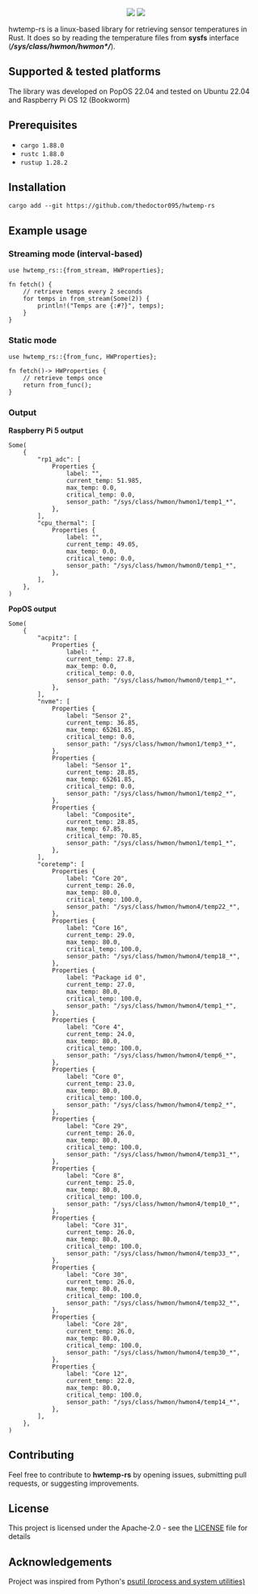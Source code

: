 <p align="center">
    <a href="https://opensource.org/licenses/Apache-2.0" alt="Apache 2.0 License">
        <img src="https://img.shields.io/badge/License-Apache_2.0-orange.svg" /></a>
    <a href="https://www.rust-lang.org/tools/install" alt="Rust 1.88.0">
        <img src="https://img.shields.io/badge/Rust-1.88.0-orange.svg" /></a>
</p>

hwtemp-rs is a linux-based library for retrieving sensor temperatures in Rust. It does so by reading the temperature files from **sysfs** interface (**_/sys/class/hwmon/hwmon*/_**).

## Supported & tested platforms

The library was developed on PopOS 22.04 and tested on Ubuntu 22.04 and Raspberry Pi OS 12 (Bookworm) 

## Prerequisites

- `cargo 1.88.0`
- `rustc 1.88.0`
- `rustup 1.28.2`

## Installation
```
cargo add --git https://github.com/thedoctor095/hwtemp-rs
```
## Example usage
### Streaming mode (interval-based)
```
use hwtemp_rs::{from_stream, HWProperties};

fn fetch() {
    // retrieve temps every 2 seconds
    for temps in from_stream(Some(2)) {
        println!("Temps are {:#?}", temps);
    }
}
```
### Static mode
```
use hwtemp_rs::{from_func, HWProperties};

fn fetch()-> HWProperties {
    // retrieve temps once
    return from_func();
}
```

### Output
**Raspberry Pi 5 output**
```
Some(
    {
        "rp1_adc": [
            Properties {
                label: "",
                current_temp: 51.985,
                max_temp: 0.0,
                critical_temp: 0.0,
                sensor_path: "/sys/class/hwmon/hwmon1/temp1_*",
            },
        ],
        "cpu_thermal": [
            Properties {
                label: "",
                current_temp: 49.05,
                max_temp: 0.0,
                critical_temp: 0.0,
                sensor_path: "/sys/class/hwmon/hwmon0/temp1_*",
            },
        ],
    },
)

```
**PopOS output**
```
Some(
    {
        "acpitz": [
            Properties {
                label: "",
                current_temp: 27.8,
                max_temp: 0.0,
                critical_temp: 0.0,
                sensor_path: "/sys/class/hwmon/hwmon0/temp1_*",
            },
        ],
        "nvme": [
            Properties {
                label: "Sensor 2",
                current_temp: 36.85,
                max_temp: 65261.85,
                critical_temp: 0.0,
                sensor_path: "/sys/class/hwmon/hwmon1/temp3_*",
            },
            Properties {
                label: "Sensor 1",
                current_temp: 28.85,
                max_temp: 65261.85,
                critical_temp: 0.0,
                sensor_path: "/sys/class/hwmon/hwmon1/temp2_*",
            },
            Properties {
                label: "Composite",
                current_temp: 28.85,
                max_temp: 67.85,
                critical_temp: 70.85,
                sensor_path: "/sys/class/hwmon/hwmon1/temp1_*",
            },
        ],
        "coretemp": [
            Properties {
                label: "Core 20",
                current_temp: 26.0,
                max_temp: 80.0,
                critical_temp: 100.0,
                sensor_path: "/sys/class/hwmon/hwmon4/temp22_*",
            },
            Properties {
                label: "Core 16",
                current_temp: 29.0,
                max_temp: 80.0,
                critical_temp: 100.0,
                sensor_path: "/sys/class/hwmon/hwmon4/temp18_*",
            },
            Properties {
                label: "Package id 0",
                current_temp: 27.0,
                max_temp: 80.0,
                critical_temp: 100.0,
                sensor_path: "/sys/class/hwmon/hwmon4/temp1_*",
            },
            Properties {
                label: "Core 4",
                current_temp: 24.0,
                max_temp: 80.0,
                critical_temp: 100.0,
                sensor_path: "/sys/class/hwmon/hwmon4/temp6_*",
            },
            Properties {
                label: "Core 0",
                current_temp: 23.0,
                max_temp: 80.0,
                critical_temp: 100.0,
                sensor_path: "/sys/class/hwmon/hwmon4/temp2_*",
            },
            Properties {
                label: "Core 29",
                current_temp: 26.0,
                max_temp: 80.0,
                critical_temp: 100.0,
                sensor_path: "/sys/class/hwmon/hwmon4/temp31_*",
            },
            Properties {
                label: "Core 8",
                current_temp: 25.0,
                max_temp: 80.0,
                critical_temp: 100.0,
                sensor_path: "/sys/class/hwmon/hwmon4/temp10_*",
            },
            Properties {
                label: "Core 31",
                current_temp: 26.0,
                max_temp: 80.0,
                critical_temp: 100.0,
                sensor_path: "/sys/class/hwmon/hwmon4/temp33_*",
            },
            Properties {
                label: "Core 30",
                current_temp: 26.0,
                max_temp: 80.0,
                critical_temp: 100.0,
                sensor_path: "/sys/class/hwmon/hwmon4/temp32_*",
            },
            Properties {
                label: "Core 28",
                current_temp: 26.0,
                max_temp: 80.0,
                critical_temp: 100.0,
                sensor_path: "/sys/class/hwmon/hwmon4/temp30_*",
            },
            Properties {
                label: "Core 12",
                current_temp: 22.0,
                max_temp: 80.0,
                critical_temp: 100.0,
                sensor_path: "/sys/class/hwmon/hwmon4/temp14_*",
            },
        ],
    },
)
```

## Contributing

Feel free to contribute to **hwtemp-rs** by opening issues, submitting pull requests, or suggesting improvements.

## License

This project is licensed under the Apache-2.0 - see the [LICENSE](LICENSE) file for details

## Acknowledgements
Project was inspired from Python's [psutil (process and system utilities)](https://github.com/giampaolo/psutil)
